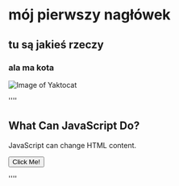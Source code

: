 # mój pierwszy nagłówek
## tu są jakieś rzeczy
### ala ma kota

![Image of Yaktocat](https://octodex.github.com/images/yaktocat.png)

''''

<h2>What Can JavaScript Do?</h2>

<p id="demo">JavaScript can change HTML content.</p>

<button type="button" onclick='document.getElementById("demo").innerHTML = "Hello JavaScript!"'>Click Me!</button>

</body>
</html>

''''
